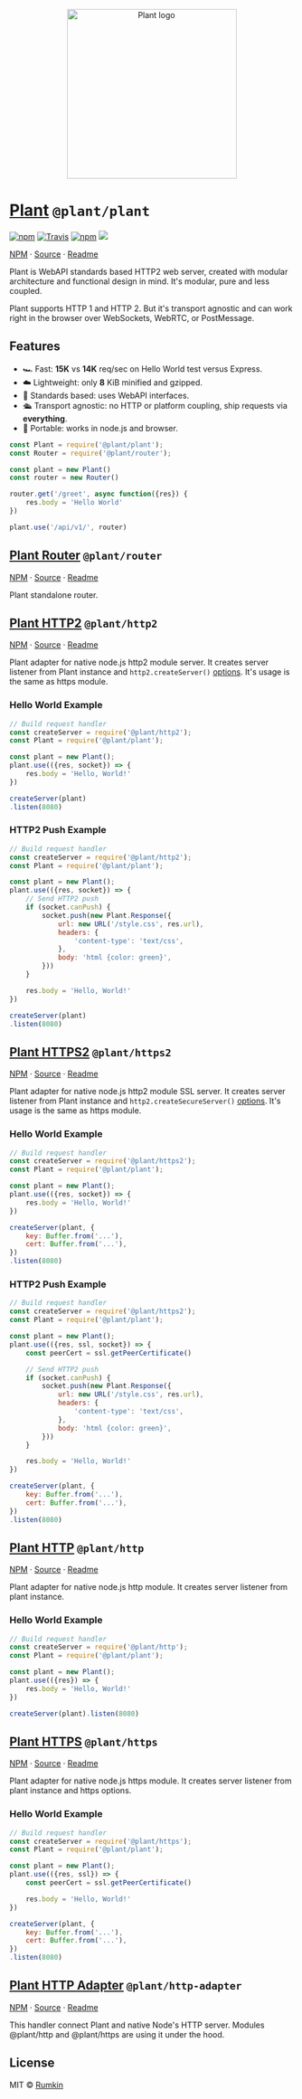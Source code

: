 <p align="center">
    <img alt="Plant logo" src="packages/plant/assets/cover.png" width="300"/>
</p>

# [Plant](packages/plant) `@plant/plant`

[![npm](https://img.shields.io/npm/v/@plant/plant.svg?style=flat-square)](https://npmjs.com/package/@plant/plant)
[![Travis](https://img.shields.io/travis/rumkin/plant.svg?style=flat-square)](https://travis-ci.org/rumkin/plant)
[![npm](https://img.shields.io/npm/dw/@plant/plant.svg?style=flat-square)](https://npmjs.com/package/@plant/plant)
![](https://img.shields.io/badge/size-8KiB-blue.svg?style=flat-square)

[NPM](https://npmjs.com/package/@plant/plant) ·
[Source](packages/plant) · [Readme](packages/plant/readme.md)

Plant is WebAPI standards based HTTP2 web server, created with
modular architecture and functional design in mind. It's modular, pure and less coupled.

Plant supports HTTP 1 and HTTP 2. But it's transport agnostic and can work right
in the browser over WebSockets, WebRTC, or PostMessage.

## Features

- 🏎 Fast: **15K** vs **14K** req/sec on Hello World test versus Express.
- ☁️ Lightweight: only **8** KiB minified and gzipped.
- 📐 Standards based: uses WebAPI interfaces.
- 🛳 Transport agnostic: no HTTP or platform coupling, ship requests via __everything__.
- 🧳 Portable: works in node.js and browser.

```javascript
const Plant = require('@plant/plant');
const Router = require('@plant/router');

const plant = new Plant()
const router = new Router()

router.get('/greet', async function({res}) {
    res.body = 'Hello World'
})

plant.use('/api/v1/', router)
```

## [Plant Router](packages/router) `@plant/router`

[NPM](https://npmjs.com/package/@plant/router) ·
[Source](packages/router) · [Readme](packages/router/readme.md)

Plant standalone router.


## [Plant HTTP2](packages/http2) `@plant/http2`

[NPM](https://npmjs.com/package/@plant/http2) ·
[Source](packages/http2) · [Readme](packages/http2/readme.md)

Plant adapter for native node.js http2 module server. It creates server
listener from Plant instance and `http2.createServer()` [options](https://nodejs.org/dist/latest-v11.x/docs/api/http2.html#http2_http2_createserver_options_onrequesthandler). It's
usage is the same as https module.

### Hello World Example

```javascript
// Build request handler
const createServer = require('@plant/http2');
const Plant = require('@plant/plant');

const plant = new Plant();
plant.use(({res, socket}) => {
    res.body = 'Hello, World!'
})

createServer(plant)
.listen(8080)
```

### HTTP2 Push Example

```javascript
// Build request handler
const createServer = require('@plant/http2');
const Plant = require('@plant/plant');

const plant = new Plant();
plant.use(({res, socket}) => {
    // Send HTTP2 push
    if (socket.canPush) {
        socket.push(new Plant.Response({
            url: new URL('/style.css', res.url),
            headers: {
                'content-type': 'text/css',
            },
            body: 'html {color: green}',
        }))
    }

    res.body = 'Hello, World!'
})

createServer(plant)
.listen(8080)
```

## [Plant HTTPS2](packages/https2) `@plant/https2`

[NPM](https://npmjs.com/package/@plant/https2) ·
[Source](packages/https2) · [Readme](packages/https2/readme.md)

Plant adapter for native node.js http2 module SSL server. It creates server
listener from Plant instance and `http2.createSecureServer()` [options](https://nodejs.org/dist/latest-v11.x/docs/api/http2.html#http2_http2_createsecureserver_options_onrequesthandler). It's
usage is the same as https module.

### Hello World Example

```javascript
// Build request handler
const createServer = require('@plant/https2');
const Plant = require('@plant/plant');

const plant = new Plant();
plant.use(({res, socket}) => {
    res.body = 'Hello, World!'
})

createServer(plant, {
    key: Buffer.from('...'),
    cert: Buffer.from('...'),
})
.listen(8080)
```

### HTTP2 Push Example

```javascript
// Build request handler
const createServer = require('@plant/https2');
const Plant = require('@plant/plant');

const plant = new Plant();
plant.use(({res, ssl, socket}) => {
    const peerCert = ssl.getPeerCertificate()

    // Send HTTP2 push
    if (socket.canPush) {
        socket.push(new Plant.Response({
            url: new URL('/style.css', res.url),
            headers: {
                'content-type': 'text/css',
            },
            body: 'html {color: green}',
        }))
    }

    res.body = 'Hello, World!'
})

createServer(plant, {
    key: Buffer.from('...'),
    cert: Buffer.from('...'),
})
.listen(8080)
```

## [Plant HTTP](packages/http) `@plant/http`

[NPM](https://npmjs.com/package/@plant/http) ·
[Source](packages/http) · [Readme](packages/http/readme.md)

Plant adapter for native node.js http module. It creates server listener from plant instance.

### Hello World Example

```javascript
// Build request handler
const createServer = require('@plant/http');
const Plant = require('@plant/plant');

const plant = new Plant();
plant.use(({res}) => {
    res.body = 'Hello, World!'
})

createServer(plant).listen(8080)
```

## [Plant HTTPS](packages/https) `@plant/https`

[NPM](https://npmjs.com/package/@plant/https) ·
[Source](packages/https) · [Readme](packages/https/readme.md)

Plant adapter for native node.js https module. It creates server listener from plant instance and https options.

### Hello World Example

```javascript
// Build request handler
const createServer = require('@plant/https');
const Plant = require('@plant/plant');

const plant = new Plant();
plant.use(({res, ssl}) => {
    const peerCert = ssl.getPeerCertificate()

    res.body = 'Hello, World!'
})

createServer(plant, {
    key: Buffer.from('...'),
    cert: Buffer.from('...'),
})
.listen(8080)
```

## [Plant HTTP Adapter](packages/http-adapter) `@plant/http-adapter`

[NPM](https://npmjs.com/package/@plant/http-adapter) ·
[Source](packages/http-adapter) · [Readme](packages/http-adapter/readme.md)

This handler connect Plant and native Node's HTTP server. Modules @plant/http and @plant/https are using it under the hood.

## License

MIT &copy; [Rumkin](https://rumk.in)
